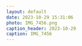 ```yaml
---
layout: default
date: 2023-10-29 15:31:06
photo: IMG_7456.png
caption_header: 2023-10-29
caption: IMG_7456
---
```

